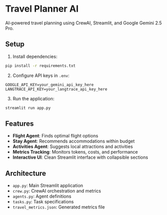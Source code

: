 # Travel Planner AI

AI-powered travel planning using CrewAI, Streamlit, and Google Gemini 2.5 Pro.

## Setup

1. Install dependencies:
```bash
pip install -r requirements.txt
```

2. Configure API keys in `.env`:
```
GOOGLE_API_KEY=your_gemini_api_key_here
LANGTRACE_API_KEY=your_langtrace_api_key_here
```

3. Run the application:
```bash
streamlit run app.py
```

## Features

- **Flight Agent**: Finds optimal flight options
- **Stay Agent**: Recommends accommodations within budget  
- **Activities Agent**: Suggests local attractions and activities
- **Metrics Tracking**: Monitors tokens, costs, and performance
- **Interactive UI**: Clean Streamlit interface with collapsible sections

## Architecture

- `app.py`: Main Streamlit application
- `crew.py`: CrewAI orchestration and metrics
- `agents.py`: Agent definitions
- `tasks.py`: Task specifications
- `travel_metrics.json`: Generated metrics file